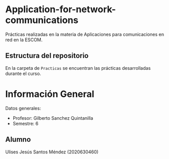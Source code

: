 # Application-for-network-communications
Prácticas realizadas en la materia de Aplicaciones para comunicaciones en red en la ESCOM.
## Estructura del repositorio
En la carpeta de `Practicas` se encuentran las prácticas desarrolladas durante el curso.
# Información General
Datos generales:
- Profesor: Gilberto Sanchez Quintanilla
- Semestre: 6
## Alumno
Ulises Jesús Santos Méndez (2020630460)
